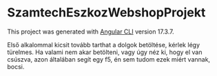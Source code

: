 # SzamtechEszkozWebshopProjekt

This project was generated with [Angular CLI](https://github.com/angular/angular-cli) version 17.3.7.

Első alkalommal kicsit tovább tarthat a dolgok betöltése, kérlek légy türelmes.
Ha valami nem akar betölteni, vagy úgy néz ki, hogy el van csúszva, azon általában segít egy f5, én sem tudom ezek miért vannak, bocsi.
